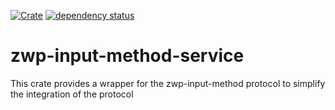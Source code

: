 [![Crate](https://img.shields.io/crates/v/zwp-input-method-service.svg)](https://crates.io/crates/zwp-input-method-service)
[![dependency status](https://deps.rs/repo/github/grelltrier/input_method_service/status.svg)](https://deps.rs/repo/github/grelltrier/input_method_service)

# zwp-input-method-service

This crate provides a wrapper for the zwp-input-method protocol to simplify the integration of the protocol